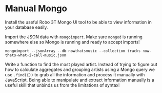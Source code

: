 # Manual Mongo
Install the useful Robo 3T Mongo UI tool to be able to view information in
your database easily.

Import the JSON data with `mongoimport`. Make sure `mongod` is running
somewhere else so Mongo is running and ready to accept imports!

```
mongoimport --jsonArray --db nowthatsmusic --collection tracks now-thats-what-i-call-music.json
```

Write a function to find the most played artist. Instead of trying to figure
out how to calculate aggregates and grouping artists using a Mongo query we
use `.find({})` to grab all the information and process it manually with
JavaScript. Being able to manipulate and extract information manually is a
useful skill that unbinds us from the limitations of syntax!
